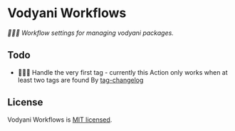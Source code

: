 # Vodyani Workflows

*👷🏻‍♂️ Workflow settings for managing vodyani packages.*

## Todo

- 👷🏻‍♂️ Handle the very first tag - currently this Action only works when at least two tags are found By [tag-changelog](https://github.com/loopwerk/tag-changelog)

## License

Vodyani Workflows is [MIT licensed](LICENSE).
